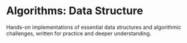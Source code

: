 # Algorithms: Data Structure

Hands-on implementations of essential data structures and algorithmic challenges, written for practice and deeper understanding.
